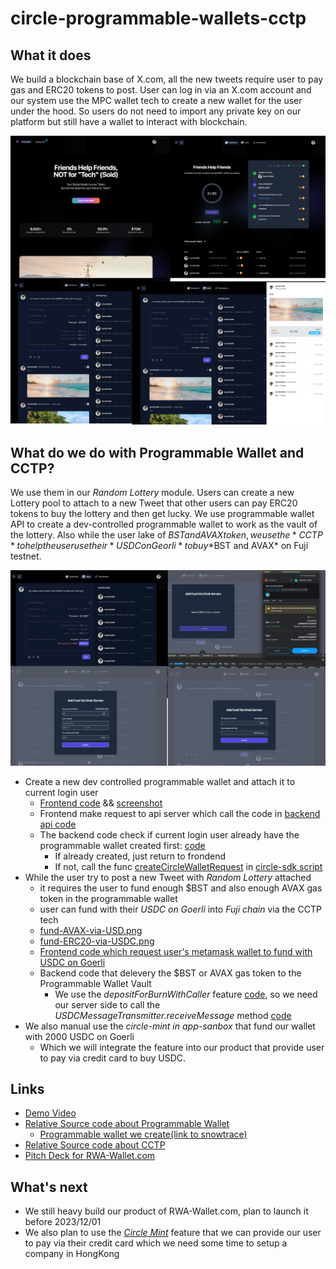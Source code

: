 # circle-programmable-wallets-cctp

## What it does

We build a blockchain base of X.com, all the new tweets require user to pay gas and ERC20 tokens to post.
User can log in via an X.com account and our system use the MPC wallet tech to create a new wallet for the user under the hood. So users do not need to import any private key on our platform but still have a wallet to interact with blockchain.

![product screenshot](./screenshot-1.jpg)

## What do we do with Programmable Wallet and CCTP?

We use them in our *Random Lottery* module.
Users can create a new Lottery pool to attach to a new Tweet that other users can pay ERC20 tokens to buy the lottery and then get lucky.
We use programmable wallet API to create a dev-controlled programmable wallet to work as the vault of the lottery.
Also while the user lake of $BST and AVAX token, we use the *CCTP* to help the user use their *USDC on Georli* to buy *$BST and AVAX* on Fuji testnet.

![circle integrated screenshot](./screenshot-2.jpg)


* Create a new dev controlled programmable wallet and attach it to current login user
  * [Frontend code](https://github.com/HelloRWA/circle-programmable-wallets-cctp/blob/main/programmable-wallet/wallet.vue#L27-L34) && [screenshot](./screenshot/programmable-wallet-for-lottery-vault.png)
  * Frontend make request to api server which call the code in [backend api code](https://github.com/HelloRWA/circle-programmable-wallets-cctp/blob/main/programmable-wallet/walletSet.get.ts)
  * The backend code check if current login user already have the programmable wallet created first: [code](https://github.com/HelloRWA/circle-programmable-wallets-cctp/blob/main/programmable-wallet/walletSet.get.ts#L17-L40)
    * If already created, just return to frondend
    * If not, call the func [createCircleWalletRequest](https://github.com/HelloRWA/circle-programmable-wallets-cctp/blob/main/programmable-wallet/walletSet.get.ts#L43C22-L60) in [circle-sdk script](https://github.com/HelloRWA/circle-programmable-wallets-cctp/blob/main/programmable-wallet/circle-sdk.ts)
* While the user try to post a new Tweet with *Random Lottery* attached
  * it requires the user to fund enough $BST and also enough AVAX gas token in the programmable wallet
  * user can fund with their *USDC on Goerli* into *Fuji chain* via the CCTP tech
  * [fund-AVAX-via-USD.png](./screenshot/fund-AVAX-via-USD.png)
  * [fund-ERC20-via-USDC.png](./screenshot/fund-ERC20-via-USDC.png)
  * [Frontend code which request user's metamask wallet to fund with USDC on Goerli](https://github.com/HelloRWA/circle-programmable-wallets-cctp/blob/main/programmable-wallet/wallet.vue#L75-L161)
  * Backend code that delevery the $BST or AVAX gas token to the Programmable Wallet Vault
    * We use the *depositForBurnWithCaller* feature [code](https://github.com/HelloRWA/circle-programmable-wallets-cctp/blob/main/programmable-wallet/wallet.vue#L98), so we need our server side to call the *USDCMessageTransmitter.receiveMessage* method [code](https://github.com/HelloRWA/circle-programmable-wallets-cctp/blob/main/cctp/receive.post.ts#L27-L36)
* We also manual use the *circle-mint in app-sanbox* that fund our wallet with 2000 USDC on Goerli
  * Which we will integrate the feature into our product that provide user to pay via credit card to buy USDC.

## Links

* [Demo Video](#)
* [Relative Source code about Programmable Wallet](./programmable-wallet)
  * [Programmable wallet we create(link to snowtrace)](https://testnet.snowtrace.io/address/0xe3a4ee3674b7952d5f4457a94d3a3ab163e7679f)
* [Relative Source code about CCTP](./cctp)
* [Pitch Deck for RWA-Wallet.com](https://pitch.com/public/724fc677-e462-4ddc-bbb1-bb389d8ed886)

## What's next

* We still heavy build our product of RWA-Wallet.com, plan to launch it before 2023/12/01
* We also plan to use the [*Circle Mint*](https://www.circle.com/en/circle-mint) feature that we can provide our user to pay via their credit card which we need some time to setup a company in HongKong
